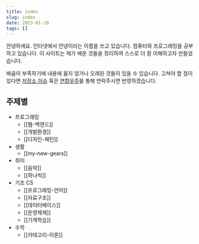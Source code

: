 ```yaml
---
title: index
slug: index
date: 2023-01-10
tags: []
---
```


안녕하세요. 인터넷에서 안녕이라는 이름을 쓰고 있습니다.
컴퓨터와 프로그래밍을 공부하고 있습니다.
이 사이트는 제가 배운 것들을 정리하여 스스로 더 잘 이해하고자 만들었습니다.

배움이 부족하기에 내용에 옳지 않거나 오래된 것들이 있을 수 있습니다.
고쳐야 할 점이 있다면 [저장소 이슈](https://github.com/nyeong/hanassig/issues/new)
혹은 [연합우주](<[연합우주 (@annyeong@stella.place)](https://stella.place/@annyeong)>)를 통해 연락주시면 반영하겠습니다.

## 주제별

- 프로그래밍
	- [[웹-백엔드]]
	- [[개발환경]]
	- [[디자인-패턴]]
- 생활
	- [[my-new-gears]]
- 취미
	- [[음악]]
	- [[하나씩]]
- 기초 CS
	- [[프로그래밍-언어]]
	- [[자료구조]]
	- [[데이터베이스]]
	- [[운영체제]]
	- [[기계학습]]
- 수학
	- [[카테고리-이론]]